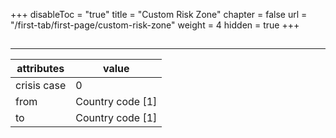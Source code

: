 +++
disableToc = "true"
title = "Custom Risk Zone"
chapter = false
url = "/first-tab/first-page/custom-risk-zone"
weight = 4
hidden = true
+++

##
---

| **attributes** | **value** |
| - | - |
| crisis case | 0 |
| from | Country code [1] |
| to | Country code [1] |